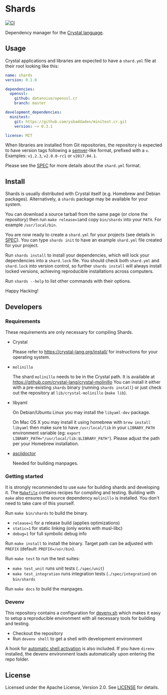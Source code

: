 # Shards

[![CI](https://github.com/crystal-lang/shards/workflows/CI/badge.svg)](https://github.com/crystal-lang/shards/actions?query=workflow%3ACI+event%3Apush+branch%3Amaster)

Dependency manager for the [Crystal language](https://crystal-lang.org).

## Usage

Crystal applications and libraries are expected to have a `shard.yml` file
at their root looking like this:

```yaml
name: shards
version: 0.1.0

dependencies:
  openssl:
    github: datanoise/openssl.cr
    branch: master

development_dependencies:
  minitest:
    git: https://github.com/ysbaddaden/minitest.cr.git
    version: ~> 0.3.1

license: MIT
```

When libraries are installed from Git repositories, the repository is expected
to have version tags following a [semver](http://semver.org/)-like format,
prefixed with a `v`. Examples: `v1.2.3`, `v2.0.0-rc1` or `v2017.04.1`.

Please see the [SPEC](docs/shard.yml.adoc) for more details about the
`shard.yml` format.


## Install

Shards is usually distributed with Crystal itself (e.g. Homebrew and Debian
packages). Alternatively, a `shards` package may be available for your system.

You can download a source tarball from the same page (or clone the repository)
then run `make release=1`and copy `bin/shards` into your `PATH`. For
example `/usr/local/bin`.

You are now ready to create a `shard.yml` for your projects (see details in
[SPEC](docs/shard.yml.adoc)). You can type `shards init` to have an example
`shard.yml` file created for your project.

Run `shards install` to install your dependencies, which will lock your
dependencies into a `shard.lock` file. You should check both `shard.yml` and
`shard.lock` into version control, so further `shards install` will always
install locked versions, achieving reproducible installations across computers.

Run `shards --help` to list other commands with their options.

Happy Hacking!

## Developers

### Requirements

These requirements are only necessary for compiling Shards.

* Crystal

  Please refer to <https://crystal-lang.org/install/> for
  instructions for your operating system.

* `molinillo`

  The shard `molinillo` needs to be in the Crystal path.
  It is available at <https://github.com/crystal-lang/crystal-molinillo>
  You can install it either with a pre-existing `shards` binary (running `shards install`)
  or just check out the repository at `lib/crystal-molinillo` (`make lib`).

* libyaml

  On Debian/Ubuntu Linux you may install the `libyaml-dev` package.

  On Mac OS X you may install it using homebrew with `brew install libyaml`
  then make sure to have `/usr/local/lib` in your `LIBRARY_PATH` environment
  variable (eg: `export LIBRARY_PATH="/usr/local/lib:$LIBRARY_PATH"`).
  Please adjust the path per your Homebrew installation.

* [asciidoctor](https://asciidoctor.org/)

  Needed for building manpages.

### Getting started

It is strongly recommended to use `make` for building shards and developing it.
The [`Makefile`](./Makefile) contains recipes for compiling and testing. Building
with `make` also ensures the source dependency `molinillo` is installed. You don't
need to take care of this yourself.

Run `make bin/shards` to build the binary.
* `release=1` for a release build (applies optimizations)
* `static=1` for static linking (only works with musl-libc)
* `debug=1` for full symbolic debug info

Run `make install` to install the binary. Target path can be adjusted with `PREFIX` (default: `PREFIX=/usr/bin`).

Run `make test` to run the test suites:
* `make test_unit` runs unit tests (`./spec/unit`)
* `make test_integration` runs integration tests (`./spec/integration`) on `bin/shards`

Run `make docs` to build the manpages.

### Devenv

This repository contains a configuration for [devenv.sh](https://devenv.sh) which
makes it easy to setup a reproducible environment with all necessary tools for
building and testing.

- Checkout the repository
- Run `devenv shell` to get a shell with development environment

A hook for [automatic shell activation](https://devenv.sh/automatic-shell-activation/)
is also included. If you have `direnv` installed, the devenv environment loads
automatically upon entering the repo folder.

## License

Licensed under the Apache License, Version 2.0. See [LICENSE](./LICENSE) for
details.
